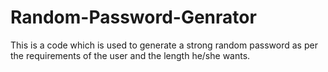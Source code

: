 # Random-Password-Genrator
This is a code which is used to generate a strong random password as per the requirements of the user and the length he/she wants.

